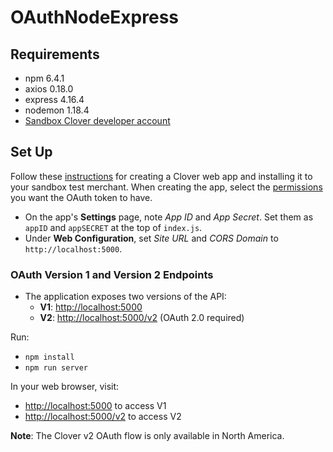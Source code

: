 # OAuthNodeExpress

## Requirements

- npm 6.4.1
- axios 0.18.0
- express 4.16.4
- nodemon 1.18.4
- [Sandbox Clover developer account](https://sandbox.dev.clover.com/developers)

## Set Up

Follow these [instructions](https://docs.clover.com/build/web-apps/) for creating a Clover web app and installing it to your sandbox test merchant. When creating the app, select the [permissions](https://docs.clover.com/build/permissions/) you want the OAuth token to have.

- On the app's **Settings** page, note _App ID_ and _App Secret_. Set them as `appID` and `appSECRET` at the top of `index.js`.
- Under **Web Configuration**, set _Site URL_ and _CORS Domain_ to `http://localhost:5000`.

### OAuth Version 1 and Version 2 Endpoints

- The application exposes two versions of the API:
  - **V1**: [http://localhost:5000](http://localhost:5000)
  - **V2**: [http://localhost:5000/v2](http://localhost:5000/v2) (OAuth 2.0 required)

Run:

- `npm install`
- `npm run server`

In your web browser, visit:

- [http://localhost:5000](http://localhost:5000) to access V1
- [http://localhost:5000/v2](http://localhost:5000/v2) to access V2

**Note**: The Clover v2 OAuth flow is only available in North America.
